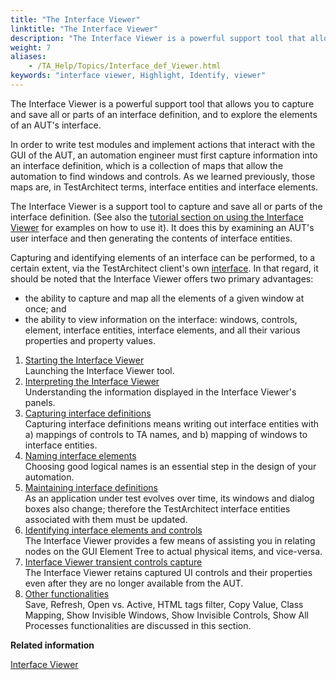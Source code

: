 ```yaml
--- 
title: "The Interface Viewer"
linktitle: "The Interface Viewer"
description: "The Interface Viewer is a powerful support tool that allows you to capture and save all or parts of an interface definition, and to explore the elements of an AUT's interface."
weight: 7
aliases: 
    - /TA_Help/Topics/Interface_def_Viewer.html
keywords: "interface viewer, Highlight, Identify, viewer"
---
```


The Interface Viewer is a powerful support tool that allows you to capture and save all or parts of an interface definition, and to explore the elements of an AUT's interface.

In order to write test modules and implement actions that interact with the GUI of the AUT, an automation engineer must first capture information into an interface definition, which is a collection of maps that allow the automation to find windows and controls. As we learned previously, those maps are, in TestArchitect terms, interface entities and interface elements.

The Interface Viewer is a support tool to capture and save all or parts of the interface definition. \(See also the [tutorial section on using the Interface Viewer](/testarchitect-tutorial/part-2-becoming-a-testarchitect-power-user/lesson-3-working-with-interface-definitions/) for examples on how to use it\). It does this by examining an AUT's user interface and then generating the contents of interface entities.

Capturing and identifying elements of an interface can be performed, to a certain extent, via the TestArchitect client's own [interface](/user-guide/interface-definitions/interface-capturing-commands/). In that regard, it should be noted that the Interface Viewer offers two primary advantages:

-   the ability to capture and map all the elements of a given window at once; and
-   the ability to view information on the interface: windows, controls, element, interface entities, interface elements, and all their various properties and property values.

1.  [Starting the Interface Viewer](/user-guide/interface-definitions/the-interface-viewer/starting-the-interface-viewer)  
Launching the Interface Viewer tool.
2.  [Interpreting the Interface Viewer](/user-guide/interface-definitions/the-interface-viewer/interpreting-the-interface-viewer/)  
Understanding the information displayed in the Interface Viewer's panels.
3.  [Capturing interface definitions](/user-guide/interface-definitions/the-interface-viewer/capturing-interface-definitions)  
Capturing interface definitions means writing out interface entities with a\) mappings of controls to TA names, and b\) mapping of windows to interface entities.
4.  [Naming interface elements](/user-guide/interface-definitions/the-interface-viewer/naming-interface-elements)  
Choosing good logical names is an essential step in the design of your automation.
5.  [Maintaining interface definitions](/user-guide/interface-definitions/the-interface-viewer/maintaining-interface-definitions/)  
As an application under test evolves over time, its windows and dialog boxes also change; therefore the TestArchitect interface entities associated with them must be updated.
6.  [Identifying interface elements and controls](/user-guide/interface-definitions/the-interface-viewer/identifying-interface-elements-and-controls/)  
The Interface Viewer provides a few means of assisting you in relating nodes on the GUI Element Tree to actual physical items, and vice-versa.
7.  [Interface Viewer transient controls capture](/user-guide/interface-definitions/the-interface-viewer/capturing-transient-controls)  
The Interface Viewer retains captured UI controls and their properties even after they are no longer available from the AUT.
8.  [Other functionalities](/user-guide/interface-definitions/the-interface-viewer/other-functionalities/)  
Save, Refresh, Open vs. Active, HTML tags filter, Copy Value, Class Mapping, Show Invisible Windows, Show Invisible Controls, Show All Processes functionalities are discussed in this section.




**Related information**  


[Interface Viewer](/testarchitect-tutorial/part-2-becoming-a-testarchitect-power-user/lesson-3-working-with-interface-definitions/interface-viewer)

